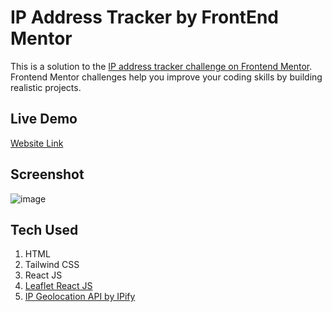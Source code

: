 # IP Address Tracker by FrontEnd Mentor

This is a solution to the [IP address tracker challenge on Frontend Mentor](https://www.frontendmentor.io/challenges/ip-address-tracker-I8-0yYAH0). Frontend Mentor challenges help you improve your coding skills by building realistic projects. 

## Live Demo
[Website Link](https://ip-address-tracker-j13.netlify.app/)

## Screenshot
![image](https://github.com/Joes131205/ip_tracking_frontend_mentor/assets/86814315/9dfea06e-2737-4836-929e-11bd094d21a2)

## Tech Used
1. HTML
2. Tailwind CSS
3. React JS
4. [Leaflet React JS](https://react-leaflet.js.org/)
5. [IP Geolocation API by IPify](https://geo.ipify.org/)
